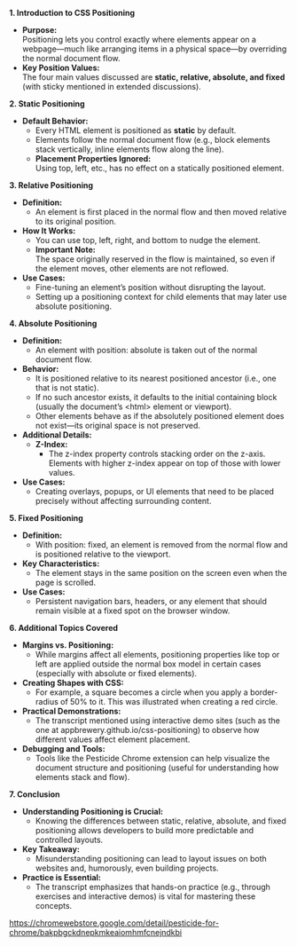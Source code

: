 **1\. Introduction to CSS Positioning**

- **Purpose:**  
    Positioning lets you control exactly where elements appear on a webpage—much like arranging items in a physical space—by overriding the normal document flow.
- **Key Position Values:**  
    The four main values discussed are **static, relative, absolute, and fixed** (with sticky mentioned in extended discussions).

**2\. Static Positioning**

- **Default Behavior:**
  - Every HTML element is positioned as **static** by default.
  - Elements follow the normal document flow (e.g., block elements stack vertically, inline elements flow along the line).
  - **Placement Properties Ignored:**  
        Using top, left, etc., has no effect on a statically positioned element.

**3\. Relative Positioning**

- **Definition:**
  - An element is first placed in the normal flow and then moved relative to its original position.
- **How It Works:**
  - You can use top, left, right, and bottom to nudge the element.
  - **Important Note:**  
        The space originally reserved in the flow is maintained, so even if the element moves, other elements are not reflowed.
- **Use Cases:**
  - Fine-tuning an element’s position without disrupting the layout.
  - Setting up a positioning context for child elements that may later use absolute positioning.

**4\. Absolute Positioning**

- **Definition:**
  - An element with position: absolute is taken out of the normal document flow.
- **Behavior:**
  - It is positioned relative to its nearest positioned ancestor (i.e., one that is not static).
  - If no such ancestor exists, it defaults to the initial containing block (usually the document’s &lt;html&gt; element or viewport).
  - Other elements behave as if the absolutely positioned element does not exist—its original space is not preserved.
- **Additional Details:**
  - **Z-Index:**
    - The z-index property controls stacking order on the z-axis. Elements with higher z-index appear on top of those with lower values.
- **Use Cases:**
  - Creating overlays, popups, or UI elements that need to be placed precisely without affecting surrounding content.

**5\. Fixed Positioning**

- **Definition:**
  - With position: fixed, an element is removed from the normal flow and is positioned relative to the viewport.
- **Key Characteristics:**
  - The element stays in the same position on the screen even when the page is scrolled.
- **Use Cases:**
  - Persistent navigation bars, headers, or any element that should remain visible at a fixed spot on the browser window.

**6\. Additional Topics Covered**

- **Margins vs. Positioning:**
  - While margins affect all elements, positioning properties like top or left are applied outside the normal box model in certain cases (especially with absolute or fixed elements).
- **Creating Shapes with CSS:**
  - For example, a square becomes a circle when you apply a border-radius of 50% to it. This was illustrated when creating a red circle.
- **Practical Demonstrations:**
  - The transcript mentioned using interactive demo sites (such as the one at appbrewery.github.io/css-positioning) to observe how different values affect element placement.
- **Debugging and Tools:**
  - Tools like the Pesticide Chrome extension can help visualize the document structure and positioning (useful for understanding how elements stack and flow).

**7\. Conclusion**

- **Understanding Positioning is Crucial:**
  - Knowing the differences between static, relative, absolute, and fixed positioning allows developers to build more predictable and controlled layouts.
- **Key Takeaway:**
  - Misunderstanding positioning can lead to layout issues on both websites and, humorously, even building projects.
- **Practice is Essential:**
  - The transcript emphasizes that hands-on practice (e.g., through exercises and interactive demos) is vital for mastering these concepts.


<https://chromewebstore.google.com/detail/pesticide-for-chrome/bakpbgckdnepkmkeaiomhmfcnejndkbi>